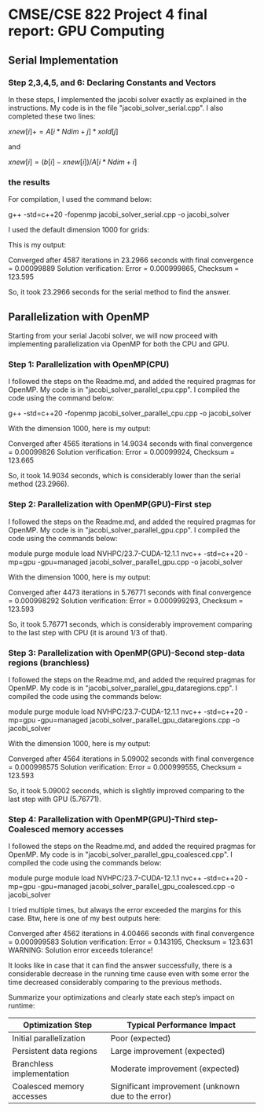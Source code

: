 # CMSE/CSE 822 Project 4 final report: GPU Computing 

## **Serial Implementation**
### **Step 2,3,4,5, and 6: Declaring Constants and Vectors**
In these steps, I implemented the jacobi solver exactly as explained in the instructions. My code is in the file "jacobi_solver_serial.cpp". I also completed these two lines:

$xnew[i] += A[i * Ndim + j] * xold[j]$

and 

$xnew[i] = (b[i] - xnew[i]) / A[i * Ndim + i]$

### **the results**

For compilation, I used the command below:

g++ -std=c++20 -fopenmp jacobi_solver_serial.cpp -o jacobi_solver

I used the default dimension 1000 for grids:

This is my output:

Converged after 4587 iterations in 23.2966 seconds with final convergence = 0.00099889
Solution verification: Error = 0.000999865, Checksum = 123.595

So, it took 23.2966 seconds for the serial method to find the answer.


## **Parallelization with OpenMP**

Starting from your serial Jacobi solver, we will now proceed with implementing parallelization via OpenMP for both the CPU and GPU. 

### **Step 1: Parallelization with OpenMP(CPU)**

I followed the steps on the Readme.md, and added the required pragmas for OpenMP. My code is in "jacobi_solver_parallel_cpu.cpp". I compiled the code using the command below:

g++ -std=c++20 -fopenmp jacobi_solver_parallel_cpu.cpp -o jacobi_solver

With the dimension 1000, here is my output:

Converged after 4565 iterations in 14.9034 seconds with final convergence = 0.00099826
Solution verification: Error = 0.00099924, Checksum = 123.665

So, it took 14.9034 seconds, which is considerably lower than the serial method (23.2966).


### **Step 2: Parallelization with OpenMP(GPU)-First step**

I followed the steps on the Readme.md, and added the required pragmas for OpenMP. My code is in "jacobi_solver_parallel_gpu.cpp". I compiled the code using the commands below:

module purge
module load NVHPC/23.7-CUDA-12.1.1
nvc++ -std=c++20 -mp=gpu -gpu=managed jacobi_solver_parallel_gpu.cpp -o jacobi_solver

With the dimension 1000, here is my output:

Converged after 4473 iterations in 5.76771 seconds with final convergence = 0.000998292
Solution verification: Error = 0.000999293, Checksum = 123.593

So, it took 5.76771 seconds, which is considerably improvement comparing to the last step with CPU (it is around 1/3 of that). 

### **Step 3: Parallelization with OpenMP(GPU)-Second step-data regions (branchless)**
I followed the steps on the Readme.md, and added the required pragmas for OpenMP. My code is in "jacobi_solver_parallel_gpu_dataregions.cpp". I compiled the code using the commands below:

module purge
module load NVHPC/23.7-CUDA-12.1.1
nvc++ -std=c++20 -mp=gpu -gpu=managed jacobi_solver_parallel_gpu_dataregions.cpp -o jacobi_solver

With the dimension 1000, here is my output:

Converged after 4564 iterations in 5.09002 seconds with final convergence = 0.000998575
Solution verification: Error = 0.000999555, Checksum = 123.593

So, it took 5.09002 seconds, which is slightly improved comparing to the last step with GPU (5.76771). 




### **Step 4: Parallelization with OpenMP(GPU)-Third step-Coalesced memory accesses**

I followed the steps on the Readme.md, and added the required pragmas for OpenMP. My code is in "jacobi_solver_parallel_gpu_coalesced.cpp". I compiled the code using the commands below:

module purge
module load NVHPC/23.7-CUDA-12.1.1
nvc++ -std=c++20 -mp=gpu -gpu=managed jacobi_solver_parallel_gpu_coalesced.cpp -o jacobi_solver

I tried multiple times, but always the error exceeded the margins for this case. Btw, here is one of my best outputs here:

Converged after 4562 iterations in 4.00466 seconds with final convergence = 0.000999583
Solution verification: Error = 0.143195, Checksum = 123.631
WARNING: Solution error exceeds tolerance!

It looks like in case that it can find the answer successfully, there is a considerable decrease in the running time cause even with some error the time decreased considerably comparing to the previous methods. 

Summarize your optimizations and clearly state each step’s impact on runtime:

| Optimization Step             | Typical Performance Impact  |
|-------------------------------|-----------------------------|
| Initial parallelization       | Poor (expected) |
| Persistent data regions       | Large improvement (expected) |
| Branchless implementation     | Moderate improvement (expected) |
| Coalesced memory accesses     | Significant improvement (unknown due to the error) |

